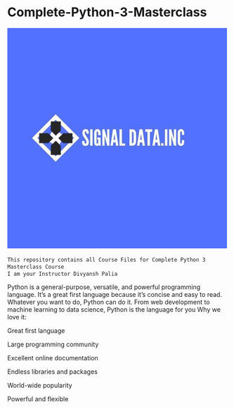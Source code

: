# Complete-Python-3-Masterclass
   
  ![Test Image 1](https://github.com/signaldatainc/Complete-Python-3-Masterclass/blob/main/Signal%20Data.png)
    
    This repository contains all Course Files for Complete Python 3 Masterclass Course
    I am your Instructor Divyansh Palia 

 Python is a general-purpose, versatile, and powerful programming language. It’s a great first language because it’s concise and easy to read. Whatever you want to do, Python can do it. From web development to machine learning to data science, Python is the language for you
 Why we love it:

Great first language

Large programming community

Excellent online documentation

Endless libraries and packages

World-wide popularity

Powerful and flexible
